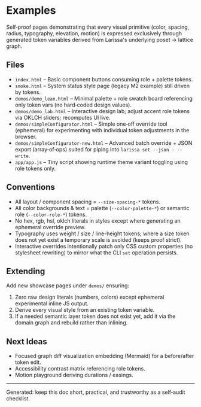 # Examples

Self‑proof pages demonstrating that every visual primitive (color, spacing, radius, typography, elevation, motion) is expressed exclusively through generated token variables derived from Larissa's underlying poset → lattice graph.

## Files

- `index.html` – Basic component buttons consuming role + palette tokens.
- `smoke.html` – System status style page (legacy M2 example) still driven by tokens.
- `demos/demo_lean.html` – Minimal palette + role swatch board referencing only token vars (no hard‑coded design values).
- `demos/demo_lab.html` – Interactive design lab; adjust accent role tokens via OKLCH sliders; recomputes UI live.
- `demos/simpleConfigurator.html` – Simple one‑off override tool (ephemeral) for experimenting with individual token adjustments in the browser.
- `demos/simpleConfigurator-new.html` – Advanced batch override + JSON export (array‑of‑ops) suited for piping into `larissa set --json - --write`.
- `app/app.js` – Tiny script showing runtime theme variant toggling using role tokens only.

## Conventions

- All layout / component spacing = `--size-spacing-*` tokens.
- All color backgrounds & text = palette (`--color-palette-*`) or semantic role (`--color-role-*`) tokens.
- No hex, rgb, hsl, oklch literals in styles except where generating an ephemeral override preview.
- Typography uses weight / size / line-height tokens; where a size token does not yet exist a temporary scale is avoided (keeps proof strict).
- Interactive overrides intentionally patch only CSS custom properties (no stylesheet rewriting) to mirror what the CLI `set` operation persists.

## Extending

Add new showcase pages under `demos/` ensuring:

1. Zero raw design literals (numbers, colors) except ephemeral experimental inline JS output.
2. Derive every visual style from an existing token variable.
3. If a needed semantic layer token does not exist yet, add it via the domain graph and rebuild rather than inlining.

## Next Ideas

- Focused graph diff visualization embedding (Mermaid) for a before/after token edit.
- Accessibility contrast matrix referencing role tokens.
- Motion playground deriving durations / easings.

---

Generated: keep this doc short, practical, and trustworthy as a self‑audit checklist.